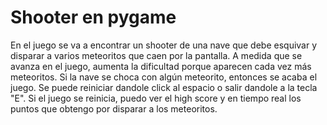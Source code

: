 # Shooter en pygame 
En el juego se va a encontrar un shooter de una nave que debe esquivar y disparar a varios meteoritos que caen por la pantalla. A medida que se avanza en el juego, aumenta la dificultad porque aparecen cada vez más meteoritos. Si la nave se choca con algún meteorito, entonces se acaba el juego. Se puede reiniciar dandole click al espacio o salir dandole a la tecla "E". Si el juego se reinicia, puedo ver el high score y en tiempo real los puntos que obtengo por disparar a los meteoritos. 
